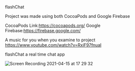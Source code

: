 flashChat

Project was made using both CocoaPods and Google Firebase 

CocoaPods Link:https://cocoapods.org/
Google Firebase:https://firebase.google.com/

A music for you when you examine to project
https://www.youtube.com/watch?v=RxiF97fnuaI

flashChat a real time chat app

![Screen Recording 2021-04-15 at 17 29 32](https://user-images.githubusercontent.com/35069032/114889144-83a28c00-9e12-11eb-806b-800791d85175.gif)
